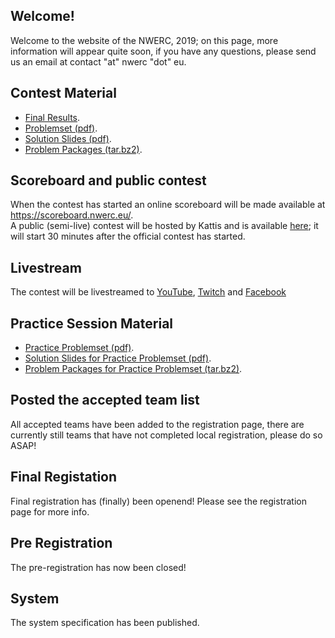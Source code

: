 ## Welcome!
Welcome to the website of the NWERC, 2019; on this page, more information will appear quite soon, if you have any questions, please send us an email at contact "at" nwerc "dot" eu.

## Contest Material

- <a href="/scoreboard">Final Results</a>.
- <a href="/files/nwerc2019problems.pdf">Problemset (pdf)</a>.
- <a href="/files/nwerc2019slides.pdf">Solution Slides (pdf)</a>.
- <a href="/files/nwerc2019slides.pdf">Problem Packages (tar.bz2)</a>.

## Scoreboard and public contest
When the contest has started an online scoreboard will be made available at <a target="_blank" href="https://scoreboard.nwerc.eu/">https://scoreboard.nwerc.eu/</a>.<br/>
A public (semi-live) contest will be hosted by Kattis and is available [here](https://open.kattis.com/contests/nwerc19open); it will start 30 minutes after the official contest has started.

## Livestream
The contest will be livestreamed to <a target="_blank" href="https://youtube.com/icpclive">YouTube</a>, <a target="_blank" href="https://twitch.tv/icpclive">Twitch</a> and <a target="_blank" href="https://facebook.com/icpcnews">Facebook</a>

## Practice Session Material

- <a href="/files/nwerc2019practice.pdf">Practice Problemset (pdf)</a>.
- <a href="/files/nwerc2019practice-slides.pdf">Solution Slides for Practice Problemset (pdf)</a>.
- <a href="/files/nwerc2019practice.tar.bz2">Problem Packages for Practice Problemset (tar.bz2)</a>.

## Posted the accepted team list
All accepted teams have been added to the registration page, there are currently still teams that have not completed local registration, please do so ASAP!

## Final Registation
Final registration has (finally) been openend! Please see the registration page for more info.

## Pre Registration
The pre-registration has now been closed!

## System
The system specification has been published.
